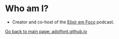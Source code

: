 # Who am I?

- Creator and co-host of the [Elixir em Foco](http://elixiremfoco.com) podcast.


[Go back to main page: adolfont.github.io](http://adolfont.github.io)
